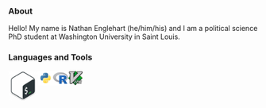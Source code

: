 ### About
Hello! My name is Nathan Englehart (he/him/his) and I am a political science PhD student at Washington University in Saint Louis.

### Languages and Tools
[<img align="left" alt="Bash" width="60px" src="bash.png" />](https://github.com/nathanenglehart)
[<img align="left" alt="Python" width="30px" height="30px" src="https://raw.githubusercontent.com/github/explore/80688e429a7d4ef2fca1e82350fe8e3517d3494d/topics/python/python.png" />](https://github.com/nathanenglehart)
[<img align="left" alt="R" width="30px" height="30px" src="https://raw.githubusercontent.com/github/explore/80688e429a7d4ef2fca1e82350fe8e3517d3494d/topics/r/r.png" />](https://github.com/nathanenglehart)
[<img align="left" alt="Vim" width="30px" height="30px" src="https://raw.githubusercontent.com/github/explore/80688e429a7d4ef2fca1e82350fe8e3517d3494d/topics/vim/vim.png" />](https://github.com/nathanenglehart)
